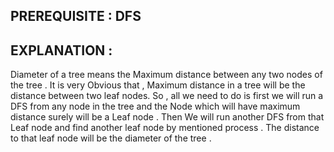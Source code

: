 ## PREREQUISITE : DFS

## EXPLANATION  :
Diameter of a tree means the Maximum distance between any two nodes of the tree . It is very Obvious that , Maximum distance in a tree will be the distance between two leaf nodes.
So , all we need to do is first we will run a DFS from any node in the tree and the Node which will have maximum distance surely will be a Leaf node . Then We will run another 
DFS from that Leaf node and find another leaf node by mentioned process . The distance to that leaf node will be the diameter of the tree .
